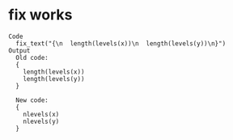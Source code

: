# fix works

    Code
      fix_text("{\n  length(levels(x))\n  length(levels(y))\n}")
    Output
      Old code:
      {
        length(levels(x))
        length(levels(y))
      }
      
      New code:
      {
        nlevels(x)
        nlevels(y)
      }

